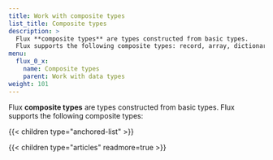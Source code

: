 ```yaml
---
title: Work with composite types
list_title: Composite types
description: >
  Flux **composite types** are types constructed from basic types.
  Flux supports the following composite types: record, array, dictionary, function.
menu:
  flux_0_x:
    name: Composite types
    parent: Work with data types
weight: 101
---
```


Flux **composite types** are types constructed from basic types.
Flux supports the following composite types:

{{< children type="anchored-list" >}}

{{< children type="articles" readmore=true >}}